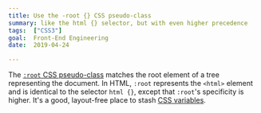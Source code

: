```yaml
---
title: Use the -root {} CSS pseudo-class
summary: like the html {} selector, but with even higher precedence
tags:  ["CSS3"]
goal:  Front-End Engineering
date:  2019-04-24

---
```


The [`:root` CSS pseudo-class][docs] matches the root element of a tree
representing the document. In HTML, `:root` represents the `<html>`
element and is identical to the selector `html {}`, except that `:root`'s
specificity is higher. It's a good, layout-free place to stash [CSS variables][vars].

[docs]: https://developer.mozilla.org/en-US/docs/Web/CSS/:root
[vars]: /learnings/native-css-variables
